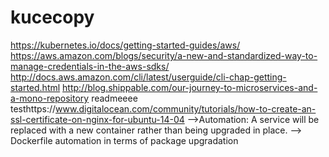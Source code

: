 # kucecopy

https://kubernetes.io/docs/getting-started-guides/aws/
https://aws.amazon.com/blogs/security/a-new-and-standardized-way-to-manage-credentials-in-the-aws-sdks/
http://docs.aws.amazon.com/cli/latest/userguide/cli-chap-getting-started.html
http://blog.shippable.com/our-journey-to-microservices-and-a-mono-repository
readmeeee testhttps://www.digitalocean.com/community/tutorials/how-to-create-an-ssl-certificate-on-nginx-for-ubuntu-14-04
-->Automation:
A service will be replaced with a new container rather than being upgraded in place.
--> Dockerfile automation in terms of package upgradation
